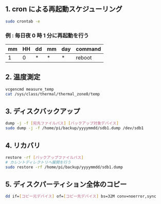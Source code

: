 ## 1. cron による再起動スケジューリング
```bash
sudo crontab -e
```
### 例 : 毎日夜 0 時 1 分に再起動を行う
| mm | HH | dd | mm | day | command |
| -- | -- | -- | -- | --- | ------- |
|  1 |  0 |  * |  * |   * | reboot  |

## 2. 温度測定
```bash
vcgencmd measure_temp
cat /sys/class/thermal/thermal_zone0/temp
```

## 3. ディスクバックアップ
```bash
dump -j -f [宛先ファイルパス] [バックアップ対象デバイス]
sudo dump -j -f /home/pi/backup/yyyymmdd/sdb1.dump /dev/sdb1
```

## 4. リカバリ
```bash
restore -rf [バックアップファイルパス]
# カレントディレクトリへ展開を行う
sudo restore -rf /home/pi/backup/yyyymmdd/sdb1.dump
```

## 5. ディスクパーティション全体のコピー
```bash
dd if=[コピー元デバイス] of=[コピー先デバイス] bs=32M conv=noerror,sync
```
